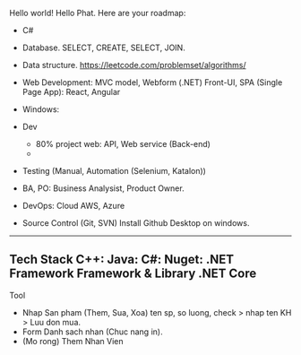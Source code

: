 Hello world!
Hello Phat. Here are your roadmap:
- C#
- Database.
	SELECT, CREATE, SELECT, JOIN.
- Data structure.
	https://leetcode.com/problemset/algorithms/
- Web Development:
	MVC model, Webform (.NET)
	Front-UI, SPA (Single Page App): React, Angular
- Windows:	
	
- Dev
	- 80% project web: API, Web service (Back-end)
	- 
- Testing (Manual, Automation (Selenium, Katalon))
- BA, PO: Business Analysist, Product Owner.
- DevOps: Cloud AWS, Azure

- Source Control (Git, SVN)
	Install Github Desktop on windows.
	
-----
Tech Stack
	C++:
	Java:
	C#:
		Nuget:
	.NET Framework
	Framework & Library
	.NET Core
------
Tool
- Nhap San pham (Them, Sua, Xoa) ten sp, so luong, check > nhap ten KH > Luu don mua.
- Form Danh sach nhan (Chuc nang in).
- (Mo rong) Them Nhan Vien